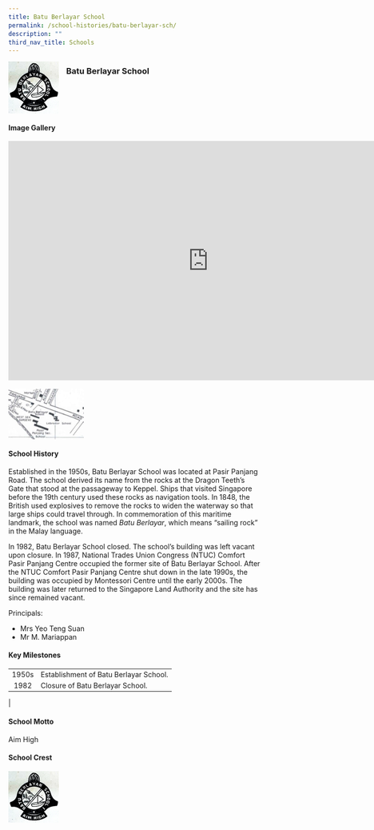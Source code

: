 ```yaml
---
title: Batu Berlayar School
permalink: /school-histories/batu-berlayar-sch/
description: ""
third_nav_title: Schools
---
```

<img align="left" style="width:20%;margin-right:15px;" src="/images/batuberlayar1.jpg">

### **Batu Berlayar School**
<br clear="left">

#### **Image Gallery**
<iframe allowfullscreen="true" height="479" width="800" frameborder="0" src="https://docs.google.com/presentation/d/e/2PACX-1vSccNhc-nGAWCpWS8bJFOSuMYDaF2En0_WnFxs969wq_obtjOS2JR9J8WI0VVXai54CvH7vL_DKlEkj/embed?start=false&amp;loop=true&amp;delayms=5000"></iframe>
<p><a href="https://d1yxymztqoj7qn.amplifyapp.com/images/batuberlayar2.jpg">  
<img align="left" style="width:30%;margin-right:15px;" src="/images/batuberlayar2.jpg">
</a></p>

<br clear="left">

#### **School History**
Established in the 1950s, Batu Berlayar School was located at Pasir Panjang Road. The school derived its name from the rocks at the Dragon Teeth’s Gate that stood at the passageway to Keppel. Ships that visited Singapore before the 19th century used these rocks as navigation tools. In 1848, the British used explosives to remove the rocks to widen the waterway so that large ships could travel through. In commemoration of this maritime landmark, the school was named&nbsp;_Batu Berlayar_, which means “sailing rock” in the Malay language.  
  
In 1982, Batu Berlayar School closed. The school’s building was left vacant upon closure. In 1987, National Trades Union Congress (NTUC) Comfort Pasir Panjang Centre occupied the former site of Batu Berlayar School. After the NTUC Comfort Pasir Panjang Centre shut down in the late 1990s, the building was occupied by Montessori Centre until the early 2000s. The building was later returned to the Singapore Land Authority and the site has since remained vacant.

Principals:<br>
* Mrs Yeo Teng Suan<br>
* Mr M. Mariappan

#### **Key Milestones**

|  |  |
|:---:|---|
| 1950s | Establishment of Batu Berlayar School. |
| 1982 | Closure of Batu Berlayar School. |
|

#### **School Motto**
Aim High

#### **School Crest**
<img align="left" style="width:20%;margin-right:15px;" src="/images/batuberlayar1.jpg">

<br clear="left">